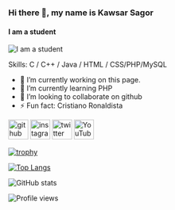 ### Hi there 👋, my name is Kawsar Sagor
#### I am a student
![I am a student](https://scontent.fdac140-1.fna.fbcdn.net/v/t39.30808-6/244250864_939098946676359_3471906611043050803_n.jpg?_nc_cat=104&ccb=1-7&_nc_sid=19026a&_nc_eui2=AeH9zpUjA6LI0TDqwH4JGSoTKkBOlogYe94qQE6WiBh73nMDJfjUfS6-B041OlACvDizzcN-CbXT2jISshzJ3AL8&_nc_ohc=oRY01KydF_4AX8VyRmq&_nc_ht=scontent.fdac140-1.fna&oh=00_AfDMES2p0Ony7xQVrFXgJDl4RA2ZmMY4vvOyEinYwKjCfQ&oe=63F75A75)


Skills: C / C++ / Java / HTML / CSS/PHP/MySQL

- 🔭 I’m currently working on this page. 
- 🌱 I’m currently learning PHP 
- 👯 I’m looking to collaborate on github 
- ⚡ Fun fact: Cristiano Ronaldista 


[<img src='https://cdn.jsdelivr.net/npm/simple-icons@3.0.1/icons/github.svg' alt='github' height='40'>](https://github.com/KaSagor)  [<img src='https://cdn.jsdelivr.net/npm/simple-icons@3.0.1/icons/instagram.svg' alt='instagram' height='40'>](https://www.instagram.com/ka.sagor/)  [<img src='https://cdn.jsdelivr.net/npm/simple-icons@3.0.1/icons/twitter.svg' alt='twitter' height='40'>](https://twitter.com/ka_sagor1)  [<img src='https://cdn.jsdelivr.net/npm/simple-icons@3.0.1/icons/youtube.svg' alt='YouTube' height='40'>](https://www.youtube.com/channel/kawsar_sagor)  

[![trophy](https://github-profile-trophy.vercel.app/?username=KaSagor)](https://github.com/ryo-ma/github-profile-trophy)

[![Top Langs](https://github-readme-stats.vercel.app/api/top-langs/?username=KaSagor)](https://github.com/anuraghazra/github-readme-stats)

![GitHub stats](https://github-readme-stats.vercel.app/api?username=KaSagor&show_icons=true)  

![Profile views](https://gpvc.arturio.dev/KaSagor)  
